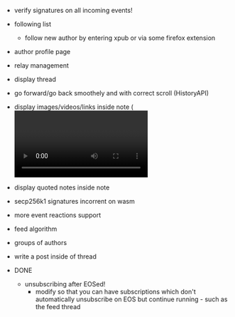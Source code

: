 * verify signatures on all incoming events!
* following list
    * follow new author by entering xpub or via some firefox extension
* author profile page
* relay management
* display thread
* go forward/go back smoothely and with correct scroll (HistoryAPI)
* display images/videos/links inside note (<video> <img> tags plus max-width:30% to preserve aspect ratio)
* display quoted notes inside note

* secp256k1 signatures incorrent on wasm
* more event reactions support
* feed algorithm
* groups of authors
* write a post inside of thread

* DONE 
    * unsubscribing after EOSed!
        * modify so that you can have subscriptions which don't automatically unsubscribe on  EOS but continue running - such as the feed thread
